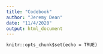 ```yaml
---
title: "Codebook"
author: "Jeremy Dean"
date: "11/4/2020"
output: html_document
---
```


```{r setup, include=FALSE}
knitr::opts_chunk$set(echo = TRUE)
```


